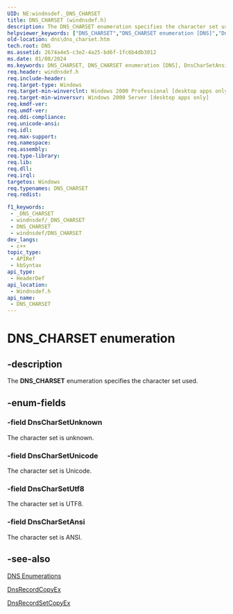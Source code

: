 ```yaml
---
UID: NE:windnsdef._DNS_CHARSET
title: DNS_CHARSET (windnsdef.h)
description: The DNS_CHARSET enumeration specifies the character set used.
helpviewer_keywords: ["DNS_CHARSET","DNS_CHARSET enumeration [DNS]","DnsCharSetAnsi","DnsCharSetUnicode","DnsCharSetUnknown","DnsCharSetUtf8","dns.dns_charset","windnsdef/DNS_CHARSET","windnsdef/DnsCharSetAnsi","windnsdef/DnsCharSetUnicode","windnsdef/DnsCharSetUnknown","windnsdef/DnsCharSetUtf8"]
old-location: dns\dns_charset.htm
tech.root: DNS
ms.assetid: 2674a4e5-c3e2-4a25-bd6f-1fc6b4db3012
ms.date: 01/08/2024
ms.keywords: DNS_CHARSET, DNS_CHARSET enumeration [DNS], DnsCharSetAnsi, DnsCharSetUnicode, DnsCharSetUnknown, DnsCharSetUtf8, dns.dns_charset, windnsdef/DNS_CHARSET, windnsdef/DnsCharSetAnsi, windnsdef/DnsCharSetUnicode, windnsdef/DnsCharSetUnknown, windnsdef/DnsCharSetUtf8
req.header: windnsdef.h
req.include-header: 
req.target-type: Windows
req.target-min-winverclnt: Windows 2000 Professional [desktop apps only]
req.target-min-winversvr: Windows 2000 Server [desktop apps only]
req.kmdf-ver: 
req.umdf-ver: 
req.ddi-compliance: 
req.unicode-ansi: 
req.idl: 
req.max-support: 
req.namespace: 
req.assembly: 
req.type-library: 
req.lib: 
req.dll: 
req.irql: 
targetos: Windows
req.typenames: DNS_CHARSET
req.redist: 

f1_keywords:
 - _DNS_CHARSET
 - windnsdef/_DNS_CHARSET
 - DNS_CHARSET
 - windnsdef/DNS_CHARSET
dev_langs:
 - c++
topic_type:
 - APIRef
 - kbSyntax
api_type:
 - HeaderDef
api_location:
 - Windnsdef.h
api_name:
 - DNS_CHARSET
---
```


# DNS_CHARSET enumeration

## -description

The <b>DNS_CHARSET</b> enumeration specifies the character set used.

## -enum-fields

### -field DnsCharSetUnknown

The character set is unknown.

### -field DnsCharSetUnicode

The character set is Unicode.

### -field DnsCharSetUtf8

The character set is UTF8.

### -field DnsCharSetAnsi

The character set is ANSI.

## -see-also

<a href="/windows/win32/DNS/dns-enumerations">DNS Enumerations</a>



<a href="/windows/desktop/api/windnsdef/nf-windns-dnsrecordcopyex">DnsRecordCopyEx</a>



<a href="/windows/desktop/api/windnsdef/nf-windns-dnsrecordsetcopyex">DnsRecordSetCopyEx</a>